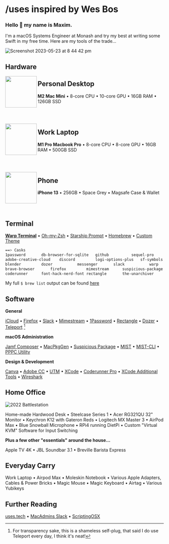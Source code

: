 # /uses inspired by Wes Bos

### Hello 👋 my name is Maxim. 
I'm a macOS Systems Engineer at Monash and try my best at writing some Swift in my free time. Here are my tools of the trade...

![Screenshot 2023-05-23 at 8 44 42 pm](https://github.com/maximlevey/Uses/assets/72744507/acd2eaea-7c81-42c6-9601-2be393cd95ea)

## Hardware

<img align="left" width="100" height="100" src="https://github.com/maximlevey/Uses/assets/72744507/b321292f-2aa2-4418-b18b-709e27bcef11">

## Personal Desktop

**M2 Mac Mini** • 8-core CPU • 10-core GPU • 16GB RAM • 126GB SSD

<br/><br/>

<img align="left" width="100" height="100" src="https://github.com/maximlevey/Uses/assets/72744507/6525664f-d447-4719-8907-1238a91c9fc9">

## Work Laptop

**M1 Pro Macbook Pro** • 8-core CPU • 8-core GPU • 16GB RAM • 500GB SSD

<br/><br/>

<img align="left" width="100" height="100" src="https://github.com/maximlevey/Uses/assets/72744507/f9a6efd9-7d79-4a42-b5a2-2e70e5408abd">

## Phone

**iPhone 13** • 256GB • Space Grey • Magsafe Case & Wallet

<br/><br/>

## Terminal

[**Warp Terminal**](https://www.warp.dev/) • [Oh-my-Zsh](https://ohmyz.sh) • [Starship Prompt](https://starship.rs/) • [Homebrew](https://brew.sh/) • [Custom Theme](https://github.com/maximlevey/Uses/blob/main/Resources/warptheme.yaml) 

```bash
==> Casks
1password		db-browser-for-sqlite	github			sequel-pro		utm
adobe-creative-cloud	discord			logi-options-plus	sf-symbols		vnc-viewer
blender			dozer			messenger		slack			warp
brave-browser		firefox			mimestream		suspicious-package	wireshark
coderunner		font-hack-nerd-font	rectangle		the-unarchiver		zoom
```
My full `$ brew list` output can be found [here](https://github.com/maximlevey/Uses/blob/main/Resources/brewList.md)

## Software

**General** 

[iCloud](https://www.icloud.com/) • [Firefox](https://www.mozilla.org/en-US/firefox/new/) • [Slack](https://slack.com) • [Mimestream](https://mimestream.com/) • [1Password](https://1password.com/) • [Rectangle](https://rectangleapp.com/) • [Dozer](https://github.com/Mortennn/Dozer) • [Teleport](https://github.com/maximlevey/Teleport) [^1]

**macOS Administration**

[Jamf Composer](https://www.jamf.com/products/jamf-composer/) • [MacPkgGen](https://github.com/jorks/MacPkgGen) • [Suspicious Package](https://mothersruin.com/software/SuspiciousPackage/) • [MIST](https://github.com/ninxsoft/Mist) • [MIST-CLI](https://github.com/ninxsoft/mist-cli) • [PPPC Utility](https://github.com/jamf/PPPC-Utility)

**Design & Development**

[Canva](https://www.canva.com/) • [Adobe CC](https://www.adobe.com/au/creativecloud.html) • [UTM](https://getutm.app/) • [XCode](https://developer.apple.com/xcode/) • [Coderunner Pro](https://coderunnerapp.com/) • [XCode Additional Tools](https://developer.apple.com/download/all/?q=xcode%20additional%20tools) • [Wireshark](https://www.wireshark.org/)

## Home Office

![2022 Battlestation](https://github.com/maximlevey/Uses/assets/72744507/f694de2c-9869-4ec6-8251-6764dec946a2)


Home-made Hardwood Desk • Steelcase Series 1 • Acer RG321QU 32" Monitor • Keychron K12 with Gateron Reds • Logitech MX Master 3 • AirPod Max • Blue Snowball Microphone • RPi4 running DietPi • Custom "Virtual KVM" Software for Input Switching

**Plus a few other "essentials" around the house...**

Apple TV 4K • JBL Soundbar 3.1 • Breville Barista Express 

## Everyday Carry

Work Laptop • Airpod Max • Moleskin Notebook • Various Apple Adapters, Cables & Power Bricks • Magic Mouse • Magic Keyboard • Airtag • Various Yubikeys

## Further Reading
[uses.tech](https://uses.tech/like/apple) • [MacAdmins Slack](https://macadmins.slack.com/) • [ScriptingOSX](https://scriptingosx.com/)

[^1]: For transparency sake, this is a shameless self-plug, that said I do use Teleport every day, I think it's neat!
